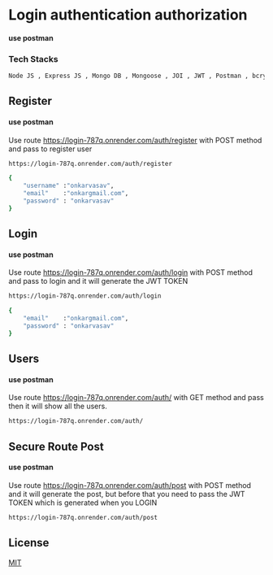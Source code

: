 # Login authentication authorization
#### use postman
### Tech Stacks
```python
Node JS , Express JS , Mongo DB , Mongoose , JOI , JWT , Postman , bcryptjs , dotenv , nodemoon

```

## Register   
#### use postman

Use route https://login-787q.onrender.com/auth/register with POST method and pass 
to register user

```bash
https://login-787q.onrender.com/auth/register
```
```bash
{
    "username" :"onkarvasav",
    "email"    :"onkargmail.com",
    "password" : "onkarvasav"
}
```

## Login  
#### use postman

Use route https://login-787q.onrender.com/auth/login with POST method and pass 
to login and it will generate the JWT TOKEN

```bash
https://login-787q.onrender.com/auth/login
```
```bash
{
    "email"    :"onkargmail.com",
    "password" : "onkarvasav"
}
```


## Users  
#### use postman

Use route https://login-787q.onrender.com/auth/ with GET method and pass 
then it will show all the users.

```bash
https://login-787q.onrender.com/auth/
```

## Secure Route Post 
#### use postman

Use route https://login-787q.onrender.com/auth/post with POST method and it will generate the post, but before that you need to pass the JWT TOKEN which is generated when you LOGIN

```bash
https://login-787q.onrender.com/auth/post

```


## License

[MIT](https://choosealicense.com/licenses/mit/)
